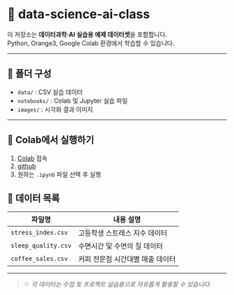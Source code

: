 # 🧠 data-science-ai-class

이 저장소는 **데이터과학·AI 실습용 예제 데이터셋**을 포함합니다.  
Python, Orange3, Google Colab 환경에서 학습할 수 있습니다.

---

## 📂 폴더 구성
- `data/` : CSV 실습 데이터  
- `notebooks/` : Colab 및 Jupyter 실습 파일  
- `images/` : 시각화 결과 이미지  

---

## 🚀 Colab에서 실행하기
1. [Colab](https://colab.research.google.com/) 접속  
2. [github](https://github.com/jiwonshin84/data-science-ai-class)
3. 원하는 `.ipynb` 파일 선택 후 실행  


## 📘 데이터 목록
| 파일명 | 내용 설명 |
|--------|------------|
| `stress_index.csv` | 고등학생 스트레스 지수 데이터 |
| `sleep_quality.csv` | 수면시간 및 수면의 질 데이터 |
| `coffee_sales.csv` | 커피 전문점 시간대별 매출 데이터 |

---

> ✨ *각 데이터는 수업 및 프로젝트 실습용으로 자유롭게 활용할 수 있습니다.*
